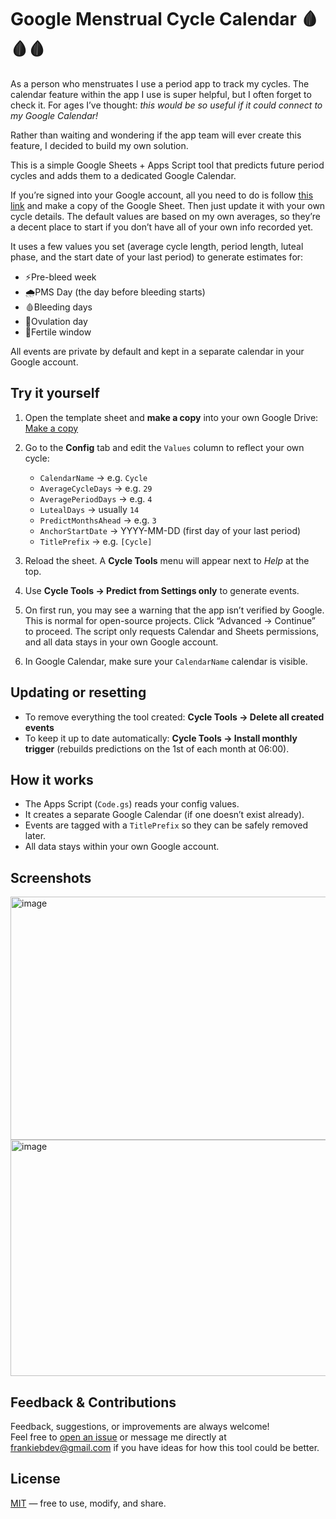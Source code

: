 # Google Menstrual Cycle Calendar 🩸🩸🩸

As a person who menstruates I use a period app to track my cycles. The calendar feature within the app I use is super helpful, but I often forget to check it. 
For ages I’ve thought: *this would be so useful if it could connect to my Google Calendar!*  

Rather than waiting and wondering if the app team will ever create this feature, I decided to build my own solution.  

This is a simple Google Sheets + Apps Script tool that predicts future period cycles and adds them to a dedicated Google Calendar.  

If you’re signed into your Google account, all you need to do is follow [this link](https://docs.google.com/spreadsheets/d/1sMwt2y2igP2e0NYHU-s9dJUS8yLKXtOY2z23H_wxuYU/edit?gid=692630870#gid=692630870?copy) and make a copy of the Google Sheet. 
Then just update it with your own cycle details. The default values are based on my own averages, so they’re a decent place to start if you don’t have all of your own info recorded yet.  

It uses a few values you set (average cycle length, period length, luteal phase, and the start date of your last period) to generate estimates for:  
- ⚡️Pre-bleed week  
- 🌧PMS Day (the day before bleeding starts)  
- 🩸Bleeding days  
- 🥚Ovulation day  
- 🌸Fertile window  

All events are private by default and kept in a separate calendar in your Google account.


## Try it yourself

1. Open the template sheet and **make a copy** into your own Google Drive:  
 [Make a copy](https://docs.google.com/spreadsheets/d/1sMwt2y2igP2e0NYHU-s9dJUS8yLKXtOY2z23H_wxuYU/edit?gid=692630870#gid=692630870?copy) 

2. Go to the **Config** tab and edit the `Values` column to reflect your own cycle:
   - `CalendarName` → e.g. `Cycle`
   - `AverageCycleDays` → e.g. `29`
   - `AveragePeriodDays` → e.g. `4`
   - `LutealDays` → usually `14`
   - `PredictMonthsAhead` → e.g. `3`
   - `AnchorStartDate` → YYYY-MM-DD (first day of your last period)
   - `TitlePrefix` → e.g. `[Cycle]`

3. Reload the sheet. A **Cycle Tools** menu will appear next to *Help* at the top.

4. Use **Cycle Tools → Predict from Settings only** to generate events.

5. On first run, you may see a warning that the app isn’t verified by Google. This is normal for open-source projects. 
Click “Advanced → Continue” to proceed. The script only requests Calendar and Sheets permissions, and all data stays in your own Google account. 

6. In Google Calendar, make sure your `CalendarName` calendar is visible.


## Updating or resetting
- To remove everything the tool created: **Cycle Tools → Delete all created events**  
- To keep it up to date automatically: **Cycle Tools → Install monthly trigger** (rebuilds predictions on the 1st of each month at 06:00).  


## How it works
- The Apps Script (`Code.gs`) reads your config values.  
- It creates a separate Google Calendar (if one doesn’t exist already).  
- Events are tagged with a `TitlePrefix` so they can be safely removed later.  
- All data stays within your own Google account.  


## Screenshots
<img width="1747" height="389" alt="image" src="https://github.com/user-attachments/assets/bbd0cf78-65af-4192-b245-ac91d8edf5e4" />

<img width="1756" height="378" alt="image" src="https://github.com/user-attachments/assets/efc4b371-3bc1-4a48-acb4-100e46f472e7" />

## Feedback & Contributions
Feedback, suggestions, or improvements are always welcome!  
Feel free to [open an issue](../../issues) or message me directly at frankiebdev@gmail.com if you have ideas for how this tool could be better.

## License
[MIT](LICENSE) — free to use, modify, and share.
